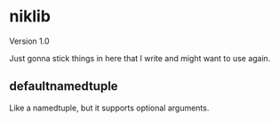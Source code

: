 # niklib
Version 1.0

Just gonna stick things in here that I write and might want to use again.

## defaultnamedtuple
Like a namedtuple, but it supports optional arguments.
